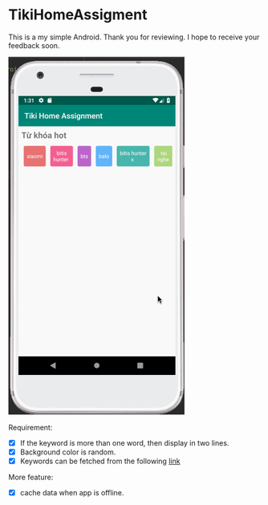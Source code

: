 # TikiHomeAssigment
This is a my simple Android. Thank you for reviewing. I hope to receive your feedback soon.

 ![](./tiki_home_assignment.gif)

Requirement:
 * [x] If the keyword is more than one word, then display in two lines.
 * [x] Background color is random.
 * [x] Keywords can be fetched from the following [link](https://gist.githubusercontent.com/talenguyen/38b790795722e7d7b1b5db051c5786e5/raw/63380022f5f0c9a100f51a1e30887ca494c3326e/keywords.json)
 
More feature: 
 * [x] cache data when app is offline.
